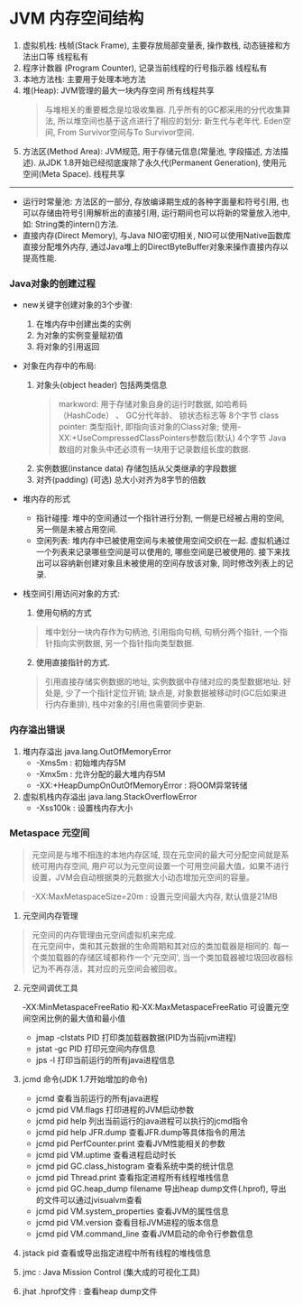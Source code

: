 # JVM 内存空间结构
1. 虚拟机栈: 栈帧(Stack Frame), 主要存放局部变量表, 操作数栈, 动态链接和方法出口等   线程私有
2. 程序计数器 (Program Counter), 记录当前线程的行号指示器  线程私有
3. 本地方法栈: 主要用于处理本地方法
4. 堆(Heap): JVM管理的最大一块内存空间   所有线程共享
    > 与堆相关的重要概念是垃圾收集器. 几乎所有的GC都采用的分代收集算法, 所以堆空间也基于这点进行了相应的划分: 新生代与老年代. Eden空间, From Survivor空间与To Survivor空间.
5. 方法区(Method Area): JVM规范, 用于存储元信息(常量池, 字段描述, 方法描述). 从JDK 1.8开始已经彻底废除了永久代(Permanent Generation), 使用元空间(Meta Space).    线程共享
---
* 运行时常量池: 方法区的一部分, 存放编译期生成的各种字面量和符号引用, 也可以存储由符号引用解析出的直接引用, 运行期间也可以将新的常量放入池中, 如: String类的intern()方法.  
* 直接内存(Direct Memory), 与Java NIO密切相关, NIO可以使用Native函数库直接分配堆外内存, 通过Java堆上的DirectByteBuffer对象来操作直接内存以提高性能.

### Java对象的创建过程
* new关键字创建对象的3个步骤:
    1. 在堆内存中创建出类的实例
    2. 为对象的实例变量赋初值
    3. 将对象的引用返回

* 对象在内存中的布局: 
    1. 对象头(object header)   包括两类信息
        > markword: 用于存储对象自身的运行时数据, 如哈希码（HashCode） 、 GC分代年龄、 锁状态标志等  8个字节
        > class pointer: 类型指针, 即指向该对象的Class对象;     使用-XX:+UseCompressedClassPointers参数后(默认) 4个字节
        > Java数组的对象头中还必须有一块用于记录数组长度的数据.
    2. 实例数据(instance data)     存储包括从父类继承的字段数据
    3. 对齐(padding)    (可选)  总大小对齐为8字节的倍数

* 堆内存的形式
    * 指针碰撞: 堆中的空间通过一个指针进行分割, 一侧是已经被占用的空间, 另一侧是未被占用空间.
    * 空闲列表: 堆内存中已被使用空间与未被使用空间交织在一起. 虚拟机通过一个列表来记录哪些空间是可以使用的, 哪些空间是已被使用的. 接下来找出可以容纳新创建对象且未被使用的空间存放该对象, 同时修改列表上的记录. 

* 栈空间引用访问对象的方式:
    1. 使用句柄的方式
    > 堆中划分一块内存作为句柄池, 引用指向句柄, 句柄分两个指针, 一个指针指向实例数据, 另一个指针指向类型数据.
    2. 使用直接指针的方式.  
    > 引用直接存储实例数据的地址, 实例数据中存储对应的类型数据地址. 好处是, 少了一个指针定位开销; 缺点是, 对象数据被移动时(GC后如果进行内存重排), 栈中对象的引用也需要同步更新.

### 内存溢出错误
1. 堆内存溢出  java.lang.OutOfMemoryError
    * -Xms5m  : 初始堆内存5M
    * -Xmx5m  : 允许分配的最大堆内存5M
    * -XX:+HeapDumpOnOutOfMemoryError : 将OOM异常转储
2. 虚拟机栈内存溢出  java.lang.StackOverflowError
    * -Xss100k : 设置栈内存大小

### Metaspace 元空间
> 元空间是与堆不相连的本地内存区域, 现在元空间的最大可分配空间就是系统可用内存空间, 用户可以为元空间设置一个可用空间最大值，如果不进行设置，JVM会自动根据类的元数据大小动态增加元空间的容量。

> -XX:MaxMetaspaceSize=20m : 设置元空间最大内存, 默认值是21MB

1. 元空间内存管理
> 元空间的内存管理由元空间虚拟机来完成.  
> 在元空间中，类和其元数据的生命周期和其对应的类加载器是相同的. 每一个类加载器的存储区域都称作一个'元空间', 当一个类加载器被垃圾回收器标记为不再存活，其对应的元空间会被回收。

2. 元空间调优工具

    ‑XX:MinMetaspaceFreeRatio 和‑XX:MaxMetaspaceFreeRatio 可设置元空间空闲比例的最大值和最小值

    * jmap -clstats PID  打印类加载器数据(PID为当前jvm进程)
    * jstat -gc PID  打印元空间内存信息
    * jps -l   打印当前运行的所有java进程信息
3. jcmd 命令(JDK 1.7开始增加的命令)
    * jcmd  查看当前运行的所有java进程
    * jcmd pid VM.flags     打印进程的JVM启动参数
    * jcmd pid help     列出当前运行的java进程可以执行的jcmd指令
    * jcmd pid help JFR.dump    查看JFR.dump等具体指令的用法
    * jcmd pid PerfCounter.print    查看JVM性能相关的参数
    * jcmd pid VM.uptime    查看进程启动时长
    * jcmd pid GC.class_histogram   查看系统中类的统计信息
    * jcmd pid Thread.print     查看指定进程所有线程堆栈信息
    * jcmd pid GC.heap_dump filename    导出heap dump文件(.hprof), 导出的文件可以通过jvisualvm查看
    * jcmd pid VM.system_properties     查看JVM的属性信息
    * jcmd pid VM.version   查看目标JVM进程的版本信息
    * jcmd pid VM.command_line  查看JVM启动的命令行参数信息
4. jstack pid   查看或导出指定进程中所有线程的堆栈信息

5. jmc : Java Mission Control   (集大成的可视化工具)
6. jhat .hprof文件  : 查看heap dump文件